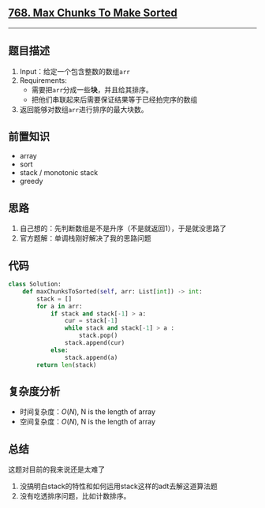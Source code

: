 ## [768. Max Chunks To Make Sorted](https://leetcode.com/problems/max-chunks-to-make-sorted-ii/description/)

---
## 题目描述
1. Input：给定一个包含整数的数组`arr`
2. Requirements:
    - 需要把`arr`分成一些**块**，并且给其排序。
    - 把他们串联起来后需要保证结果等于已经拍完序的数组
3. 返回能够对数组`arr`进行排序的最大块数。

## 前置知识
- array
- sort
- stack / monotonic stack
- greedy


## 思路
1. 自己想的：先判断数组是不是升序（不是就返回1），于是就没思路了
2. 官方题解：单调栈刚好解决了我的思路问题

## 代码
```python
class Solution:
    def maxChunksToSorted(self, arr: List[int]) -> int:
        stack = []
        for a in arr:
            if stack and stack[-1] > a:
                cur = stack[-1]
                while stack and stack[-1] > a : 
                    stack.pop()
                stack.append(cur)
            else:
                stack.append(a)
        return len(stack)
```

## 复杂度分析
- 时间复杂度：$`O(N)`$, N is the length of array
- 空间复杂度：$`O(N)`$, N is the length of array


## 总结
这题对目前的我来说还是太难了
1. 没搞明白stack的特性和如何运用stack这样的adt去解这道算法题
2. 没有吃透排序问题，比如计数排序。